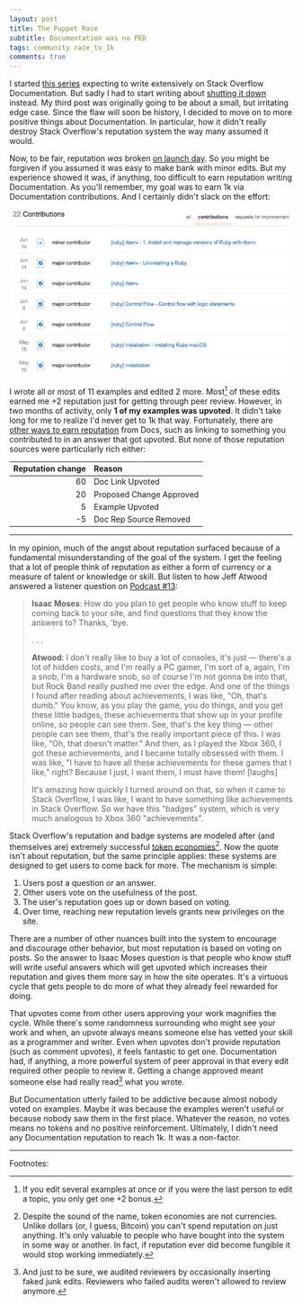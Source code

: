 ```yaml
---
layout: post
title: The Puppet Race
subtitle: Documentation was no PED
tags: community race_to_1k
comments: true
---
```


I started [this series](http://jericson.github.io/tag/race_to_1k.html)
expecting to write extensively on Stack Overflow Documentation. But
sadly I had to start writing about
[shutting it down](https://meta.stackoverflow.com/q/354217/1438)
instead. My third post was originally going to be about a small, but
irritating edge case. Since the flaw will soon be history, I decided
to move on to more positive things about Documentation. In particular,
how it didn't really destroy Stack Overflow's reputation system the
way many assumed it would.

Now, to be fair, reputation _was_ broken
[on launch day](https://meta.stackoverflow.com/questions/328703/addressing-documentation-repgateapocalypse). So
you might be forgiven if you assumed it was easy to make bank with
minor edits. But my experience showed it was, if anything, too
difficult to earn reputation writing Documentation. As you'll
remember, my goal was to earn 1k via Documentation contributions. And
I certainly didn't slack on the effort:

![Kathryn's contributions](/images/docs_contributions.png)

I wrote all or most of 11 examples and edited 2 more. Most[^1] of
these edits earned me +2 reputation just for getting through peer
review. However, in two months of activity, only **1 of my examples
was upvoted**. It didn't take long for me to realize I'd never get to
1k that way.  Fortunately, there are
[other ways to earn reputation](https://meta.stackoverflow.com/questions/334551/documentation-reputation-update-is-live)
from Docs, such as linking to something you contributed to in an
answer that got upvoted. But none of those reputation sources were
particularly rich either:

Reputation change | Reason
----------------: | :-----
               60 | Doc Link Upvoted
               20 | Proposed Change Approved
                5 | Example Upvoted
               -5 | Doc Rep Source Removed

---

In my opinion, much of the angst about reputation surfaced because of
a fundamental misunderstanding of the goal of the system. I get the
feeling that a lot of people think of reputation as either a form of
currency or a measure of talent or knowledge or skill. But listen to
how Jeff Atwood answered a listener question on
[Podcast #13](https://stackoverflow.fogbugz.com/default.asp?W13020):

> **Isaac Moses**: How do you plan to get people who know stuff to
> keep coming back to your site, and find questions that they know the
> answers to?  Thanks, 'bye.
>
> . . .
>
> **Atwood**: I don't really like to buy a lot of consoles, it's just
> — there's a lot of hidden costs, and I'm really a PC gamer, I'm sort
> of a, again, I'm a snob, I'm a hardware snob, so of course I'm not
> gonna be into that, but Rock Band really pushed me over the edge.
> And one of the things I found after reading about achievements, I
> was like, "Oh, that's dumb."  You know, as you play the game, you do
> things, and you get these little badges, these achievements that
> show up in your profile online, so people can see them.  See, that's
> the key thing — other people can see them, that's the really
> important piece of this.  I was like, "Oh, that doesn't matter."
> And then, as I played the Xbox 360, I got these achievements, and I
> became totally obsessed with them.  I was like, "I have to have all
> these achievements for these games that I like," right?  Because I
> just, I want them, I must have them! [laughs]
>
> It's amazing how quickly I turned around on that, so when it came to
> Stack Overflow, I was like, I want to have something like
> achievements in Stack Overflow.  So we have this "badges" system,
> which is very much analogous to Xbox 360 "achievements".

Stack Overflow's reputation and badge systems are modeled after (and
themselves are) extremely successful
[token economies](https://en.wikipedia.org/wiki/Token_economy#Basic_requirements)[^2].
Now the quote isn't about reputation, but the same principle applies:
these systems are designed to get users to come back for more. The
mechanism is simple:

1. Users post a question or an answer.
2. Other users vote on the usefulness of the post.
3. The user's reputation goes up or down based on voting.
4. Over time, reaching new reputation levels grants new privileges on
   the site.

There are a number of other nuances built into the system to encourage
and discourage other behavior, but most reputation is based on voting
on posts. So the answer to Isaac Moses question is that people who
know stuff will write useful answers which will get upvoted which
increases their reputation and gives them more say in how the site
operates. It's a virtuous cycle that gets people to do more of what
they already feel rewarded for doing.

That upvotes come from other users approving your work magnifies the
cycle. While there's some randomness surrounding who might see your
work and when, an upvote always means someone else has vetted your
skill as a programmer and writer. Even when upvotes don't provide
reputation (such as comment upvotes), it feels fantastic to get
one. Documentation had, if anything, a more powerful system of peer
approval in that every edit required other people to review
it. Getting a change approved meant someone else had really read[^3]
what you wrote.

But Documentation utterly failed to be addictive because almost nobody
voted on examples. Maybe it was because the examples weren't useful or
because nobody saw them in the first place. Whatever the reason, no
votes means no tokens and no positive reinforcement. Ultimately, I
didn't need any Documentation reputation to reach 1k. It was a
non-factor.

---

Footnotes:

[^1]:

    If you edit several examples at once or if you were the last
    person to edit a topic, you only get one +2 bonus.

[^2]:

    Despite the sound of the name, token economies are not
    currencies. Unlike dollars (or, I guess, Bitcoin) you can't spend
    reputation on just anything. It's only valuable to people who have
    bought into the system in some way or another. In fact, if
    reputation ever did become fungible it would stop working
    immediately.

[^3]:

    And just to be sure, we audited reviewers by occasionally
    inserting faked junk edits. Reviewers who failed audits weren't
    allowed to review anymore.

<!--  LocalWords:  PED LocalWords html Xbox repgateapocalypse Bitcoin
 -->
<!--  LocalWords:  upvote
 -->
